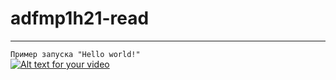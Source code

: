 # adfmp1h21-read
<hr>

`Пример запуска "Hello world!"`<br>
[![Alt text for your video](https://img.youtube.com/vi/T-D1KVIuvjA/0.jpg)](https://youtu.be/YN9xDZ1w6Lc)
